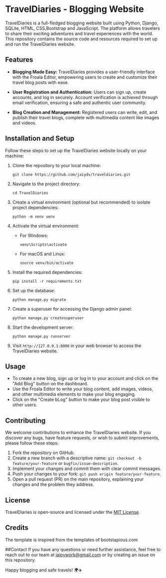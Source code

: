# TravelDiaries - Blogging Website


TravelDiaries is a full-fledged blogging website built using Python, Django, SQLite, HTML, CSS,Bootstrap and JavaScript. The platform allows travelers to share their exciting adventures and travel experiences with the world. This repository contains the source code and resources required to set up and run the TravelDiaries website.

## Features

- **Blogging Made Easy:** TravelDiaries provides a user-friendly interface with the Froala Editor, empowering users to create and customize their travel blog posts with ease.

- **User Registration and Authentication:** Users can sign up, create accounts, and log in securely. Account verification is achieved through email verification, ensuring a safe and authentic user community.

- **Blog Creation and Management:** Registered users can write, edit, and publish their travel blogs, complete with multimedia content like images and videos.


## Installation and Setup

Follow these steps to set up the TravelDiaries website locally on your machine:

1. Clone the repository to your local machine:
   ```
   git clone https://github.com/jaiydv/traveldiaries.git
   ```

2. Navigate to the project directory:
   ```
   cd TravelDiaries
   ```

3. Create a virtual environment (optional but recommended) to isolate project dependencies:
   ```
   python -m venv venv
   ```

4. Activate the virtual environment:
   - For Windows:
     ```
     venv\Scripts\activate
     ```
   - For macOS and Linux:
     ```
     source venv/bin/activate
     ```

5. Install the required dependencies:
   ```
   pip install -r requirements.txt
   ```

6. Set up the database:
   ```
   python manage.py migrate
   ```

7. Create a superuser for accessing the Django admin panel:
   ```
   python manage.py createsuperuser
   ```

8. Start the development server:
   ```
   python manage.py runserver
   ```

9. Visit `http://127.0.0.1:8000` in your web browser to access the TravelDiaries website.

## Usage

- To create a new blog, sign up or log in to your account and click on the "Add Blog" button on the dashboard.
- Use the Froala Editor to write your blog content, add images, videos, and other multimedia elements to make your blog engaging.
- Click on the "Create bLog" button to make your blog post visible to other users.

## Contributing

We welcome contributions to enhance the TravelDiaries website. If you discover any bugs, have feature requests, or wish to submit improvements, please follow these steps:

1. Fork the repository on GitHub.
2. Create a new branch with a descriptive name: `git checkout -b feature/your-feature` or `bugfix/issue-description`.
3. Implement your changes and commit them with clear commit messages.
4. Push your changes to your fork: `git push origin feature/your-feature`.
5. Open a pull request (PR) on the main repository, explaining your changes and the problem they address.

## License

TravelDiaries is open-source and licensed under the [MIT License](LICENSE).
## Credits
The template is inspired from the templates of bootstapious.com 

##Contact
If you have any questions or need further assistance, feel free to reach out to our team at jaipywork@gmail.com or by creating an issue on this repository.

Happy blogging and safe travels! 🌍✈️
